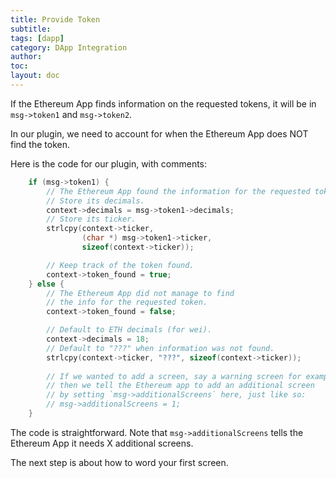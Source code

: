 ```yaml
---
title: Provide Token
subtitle:
tags: [dapp]
category: DApp Integration
author:
toc:
layout: doc
---
```


If the Ethereum App finds information on the requested tokens, it will be in `msg->token1` and `msg->token2`.

In our plugin, we need to account for when the Ethereum App does NOT find the token.

Here is the code for our plugin, with comments:
```c
    if (msg->token1) {
        // The Ethereum App found the information for the requested token!
        // Store its decimals.
        context->decimals = msg->token1->decimals;
        // Store its ticker.
        strlcpy(context->ticker,
                (char *) msg->token1->ticker,
                sizeof(context->ticker));

        // Keep track of the token found.
        context->token_found = true;
    } else {
        // The Ethereum App did not manage to find 
        // the info for the requested token.
        context->token_found = false;

        // Default to ETH decimals (for wei).
        context->decimals = 18;
        // Default to "???" when information was not found.
        strlcpy(context->ticker, "???", sizeof(context->ticker));
        
        // If we wanted to add a screen, say a warning screen for example,
        // then we tell the Ethereum app to add an additional screen
        // by setting `msg->additionalScreens` here, just like so:
        // msg->additionalScreens = 1;
    }
```

The code is straightforward. Note that `msg->additionalScreens` tells the Ethereum App it needs X additional screens.

The next step is about how to word your first screen.
